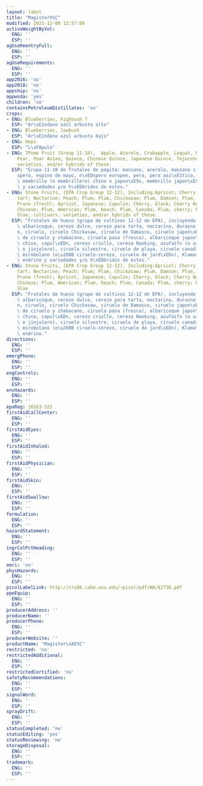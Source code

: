 ```yaml
---
layout: label
title: "Magister®SC"
modified: 2021-12-09 12:57:00
activeWeightByVol:
  ENG: ''
  ESP: ''
agUseReentryFull:
  ENG: ''
  ESP: ''
agUseRequirements:
  ENG: ''
  ESP: ''
app2016: 'no'
app2018: 'no'
appship: 'no'
appwsda: 'yes'
children: 'no'
containsPetroleumDistillates: 'no'
crops:
- ENG: Blueberries, highbush 7
  ESP: "Ar\xE1ndano azul arbusto alto"
- ENG: Blueberries, lowbush
  ESP: "Ar\xE1ndano azul arbusto bajo"
- ENG: Hops
  ESP: "L\xFApulo"
- ENG: 7Pome Fruit (Group 11-10),  Apple, Azarole, Crabapple, Loquat, Mayhaw, Medlar,
    Pear, Pear Asian; Quince, Chinese Quince, Japanese Quince, Tejocote, cultivars,
    varieties, and/or hybrids of these.
  ESP: "Grupo 11-10 de frutales de pepita: manzano, acerolo, manzano silvestre, n\xED\
    spero, espino de mayo, n\xEDspero europeo, pera, pera asi\xE1tica, membrillo,\
    \ membrillo (o membrillero) chino o japon\xE9s, membrillo japon\xE9s, tejocote\
    \ y variedades y/o h\xEDbridos de estos."
- ENG: Stone Fruits, (EPA Crop Group 12-12), Including:Apricot; Cherry, sweet; Cherry,
    tart; Nectarine; Peach; Plum; Plum, Chickasaw; Plum, Damson; Plum, Japanese;Plumcot;
    Prune (fresh); Apricot, Japanese; Capulin; Cherry, black; Cherry Nanking; Jujube,
    Chinese; Plum, American; Plum, beach; Plum, Canada; Plum, cherry; Plum, Klamath;
    Sloe; cultivars, varieties, and/or hybrids of these.
  ESP: "Frutales de hueso (grupo de cultivos 12-12 de EPA), incluyendo chabacano o\
    \ albaricoque, cerezo dulce, cerezo para tarta, nectarina, durazno o melocot\xF3\
    n, ciruelo, ciruelo Chickasaw, ciruelo de Damasco, ciruelo japon\xE9s,  cruza\
    \ de ciruelo y chabacano, ciruela pasa (fresca), albaricoque japon\xE9s o ciruela\
    \ china, capul\xEDn, cerezo criollo, cereza Nanking, azufaifo (o azofaifo, achufaifo\
    \ o jinjolero), ciruelo silvestre, ciruelo de playa, ciruelo canadiense, ciruelo\
    \ mirobolano (o\u200B ciruelo-cerezo, ciruelo de jard\xEDn), Klamath ciruela,\
    \ endrino y variedades y/o h\xEDbridos de estos."
- ENG: Stone Fruits, (EPA Crop Group 12-12), Including:Apricot; Cherry, sweet; Cherry,
    tart; Nectarine; Peach; Plum; Plum, Chickasaw; Plum, Damson; Plum, Japanese;Plumcot;
    Prune (fresh); Apricot, Japanese; Capulin; Cherry, black; Cherry Nanking; Jujube,
    Chinese; Plum, American; Plum, beach; Plum, Canada; Plum, cherry; Plum, Klamath;
    Sloe
  ESP: "Frutales de hueso (grupo de cultivos 12-12 de EPA), incluyendo chabacano o\
    \ albaricoque, cerezo dulce, cerezo para tarta, nectarina, durazno o melocot\xF3\
    n, ciruelo, ciruelo Chickasaw, ciruelo de Damasco, ciruelo japon\xE9s,  cruza\
    \ de ciruelo y chabacano, ciruela pasa (fresca), albaricoque japon\xE9s o ciruela\
    \ china, capul\xEDn, cerezo criollo, cereza Nanking, azufaifo (o azofaifo, achufaifo\
    \ o jinjolero), ciruelo silvestre, ciruelo de playa, ciruelo canadiense, ciruelo\
    \ mirobolano (o\u200B ciruelo-cerezo, ciruelo de jard\xEDn), Klamath ciruela,\
    \ endrino."
directions:
  ENG: ''
  ESP: ''
emergPhone:
  ENG: ''
  ESP: ''
engControls:
  ENG: ''
  ESP: ''
envHazards:
  ENG: ''
  ESP: ''
epaReg: 10163-322
firstAidCallCenter:
  ENG: ''
  ESP: ''
firstAidEyes:
  ENG: ''
  ESP: ''
firstAidInhaled:
  ENG: ''
  ESP: ''
firstAidPhysician:
  ENG: ''
  ESP: ''
firstAidSkin:
  ENG: ''
  ESP: ''
firstAidSwallow:
  ENG: ''
  ESP: ''
formulation:
  ENG: ''
  ESP: ''
hazardStatement:
  ENG: ''
  ESP: ''
ingrColPctHeading:
  ENG: ''
  ESP: ''
omri: 'no'
physHazards:
  ENG: ''
  ESP: ''
picolLabelLink: http://cru66.cahe.wsu.edu/~picol/pdf/WA/62736.pdf
ppeEquip:
  ENG: ''
  ESP: ''
producerAddress: ''
producerName: ''
producerPhone:
  ENG: ''
  ESP: ''
producerWebsite: ''
productName: "Magister\xAESC"
restricted: 'no'
restrictedAdditional:
  ENG: ''
  ESP: ''
restrictedCertified: 'no'
safetyRecommendations:
  ENG: ''
  ESP: ''
signalWord:
  ENG: ''
  ESP: ''
sprayDrift:
  ENG: ''
  ESP: ''
statusCompleted: 'no'
statusEditing: 'yes'
statusReviewing: 'no'
storageDisposal:
  ENG: ''
  ESP: ''
trademark:
  ENG: ''
  ESP: ''
---
```

